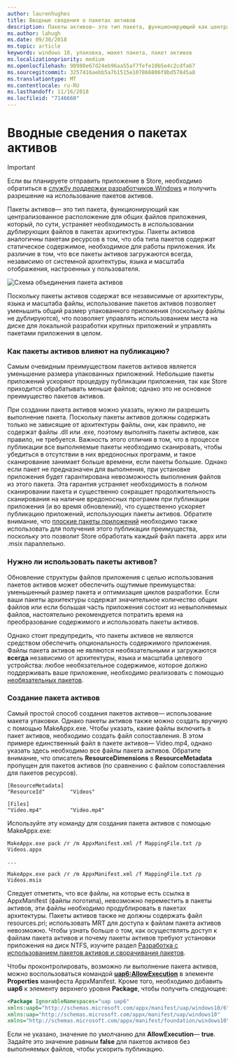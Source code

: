 ```yaml
---
author: laurenhughes
title: Вводные сведения о пакетах активов
description: Пакеты активов— это тип пакета, функционирующий как централизованное расположение для общих файлов приложения, который, по сути, устраняет необходимость в использовании дублирующих файлов в пакетах архитектуры.
ms.author: lahugh
ms.date: 09/30/2018
ms.topic: article
keywords: windows 10, упаковка, макет пакета, пакет активов
ms.localizationpriority: medium
ms.openlocfilehash: 98980e67d24eb96aa55af7fefe10b5e4c2cdfa67
ms.sourcegitcommit: 3257416aebb5a7b1515e107866806f8bd57845a8
ms.translationtype: MT
ms.contentlocale: ru-RU
ms.lasthandoff: 11/16/2018
ms.locfileid: "7146660"
---
```

# <a name="introduction-to-asset-packages"></a>Вводные сведения о пакетах активов

> [!IMPORTANT]
> Если вы планируете отправить приложение в Store, необходимо обратиться в [службу поддержки разработчиков Windows](https://developer.microsoft.com/windows/support) и получить разрешение на использование пакетов активов.

Пакеты активов— это тип пакета, функционирующий как централизованное расположение для общих файлов приложения, который, по сути, устраняет необходимость в использовании дублирующих файлов в пакетах архитектуры. Пакеты активов аналогичны пакетам ресурсов в том, что оба типа пакетов содержат статическое содержимое, необходимое для работы приложения. Их различие в том, что все пакеты активов загружаются всегда, независимо от системной архитектуры, языка и масштаба отображения, настроенных у пользователя.

![Схема объединения пакета активов](images/primary-bundle.png)

Поскольку пакеты активов содержат все независимые от архитектуры, языка и масштаба файлы, использование пакетов активов позволяет уменьшить общий размер упакованного приложения (поскольку файлы не дублируются), что позволяет управлять использованием места на диске для локальной разработки крупных приложений и управлять пакетами приложения в целом. 

### <a name="how-do-asset-packages-affect-publishing"></a>Как пакеты активов влияют на публикацию?
Самым очевидным преимуществом пакетов активов является уменьшение размера упакованных приложений. Небольшие пакеты приложений ускоряют процедуру публикации приложения, так как Store приходится обрабатывать меньше файлов; однако это не основное преимущество пакетов активов.

При создании пакета активов можно указать, нужно ли разрешить выполнение пакета. Поскольку пакеты активов должны содержать только не зависящие от архитектуры файлы, они, как правило, не содержат файлы .dll или .exe, поэтому выполнять пакеты активов, как правило, не требуется. Важность этого отличия в том, что в процессе публикации все выполняемые пакеты необходимо сканировать, чтобы убедиться в отсутствии в них вредоносных программ, и такое сканирование занимает больше времени, если пакеты большие. Однако если пакет не предназначен для выполнения, при установке приложения будет гарантирована невозможность выполнения файлов из этого пакета. Эта гарантия устраняет необходимость в полном сканировании пакета и существенно сокращает продолжительность сканирования на наличие вредоносных программ при публикации приложения (и во время обновлений), что существенно ускоряет публикацию приложений, использующих пакеты активов. Обратите внимание, что [плоские пакеты приложений](flat-bundles.md) необходимо также использовать для получения этого публикации преимущества, поскольку это позволит Store обработать каждый файл пакета .appx или .msix параллельно. 


### <a name="should-i-use-asset-packages"></a>Нужно ли использовать пакеты активов?
Обновление структуры файлов приложения с целью использования пакетов активов может обеспечить ощутимые преимущества: уменьшенный размер пакета и оптимизация циклов разработки. Если ваши пакеты архитектуры содержат значительное количество общих файлов или если большая часть приложения состоит из невыполняемых файлов, настоятельно рекомендуется потратить время на преобразование содержимого и использовать пакеты активов.

Однако стоит предупредить, что пакеты активов не являются средством обеспечить опциональность содержимого приложения. Файлы пакета активов не являются необязательными и загружаются **всегда** независимо от архитектуры, языка и масштаба целевого устройства: любое необязательное содержимое, которое должно поддерживать ваше приложение, необходимо реализовать с помощью [необязательных пакетов](optional-packages.md). 


### <a name="how-to-create-an-asset-package"></a>Создание пакета активов
Самый простой способ создания пакетов активов— использование макета упаковки. Однако пакеты активов также можно создать вручную с помощью MakeAppx.exe. Чтобы указать, какие файлы включить в пакет активов, необходимо создать файл сопоставления. В этом примере единственный файл в пакете активов— Video.mp4, однако указать здесь необходимо все файлы пакета активов. Обратите внимание, что описатель **ResourceDimensions** в **ResourceMetadata** пропущен для пакетов активов (по сравнению с файлом сопоставления для пакетов ресурсов).

```example 
[ResourceMetadata]
"ResourceId"        "Videos"

[Files]
"Video.mp4"         "Video.mp4"
```

Используйте эту команду для создания пакета активов с помощью MakeAppx.exe: 

```syntax 
MakeAppx.exe pack /r /m AppxManifest.xml /f MappingFile.txt /p Videos.appx

...

MakeAppx.exe pack /r /m AppxManifest.xml /f MappingFile.txt /p Videos.msix

```
Следует отметить, что все файлы, на которые есть ссылка в AppxManifest (файлы логотипа), невозможно переместить в пакеты активов, эти файлы необходимо продублировать в пакетах архитектуры. Пакеты активов также не должны содержать файл resources.pri; использовать MRT для доступа к файлам пакета активов невозможно. Чтобы узнать больше о том, как осуществлять доступ к файлам пакета активов и почему пакеты активов требуют установки приложения на диск NTFS, изучите раздел [Разработка с использованием пакетов активов и сворачивания пакетов](Package-Folding.md).

Чтобы проконтролировать, возможно ли выполнение пакета активов, можно воспользоваться командой **[uap6:AllowExecution](https://docs.microsoft.com/uwp/schemas/appxpackage/uapmanifestschema/element-uap6-allowexecution)** в элементе **Properties** манифеста AppxManifest. Кроме того, необходимо добавить **uap6** к элементу верхнего уровня **Package**, чтобы получить следующее: 

```XML
<Package IgnorableNamespaces="uap uap6" 
xmlns:uap6="http://schemas.microsoft.com/appx/manifest/uap/windows10/6" 
xmlns:uap="http://schemas.microsoft.com/appx/manifest/uap/windows10" 
xmlns="http://schemas.microsoft.com/appx/manifest/foundation/windows10">
```

 Если не указано, значение по умолчанию для **AllowExecution**— **true**. Задайте это значение равным **false** для пакетов активов без выполняемых файлов, чтобы ускорить публикацию.  



